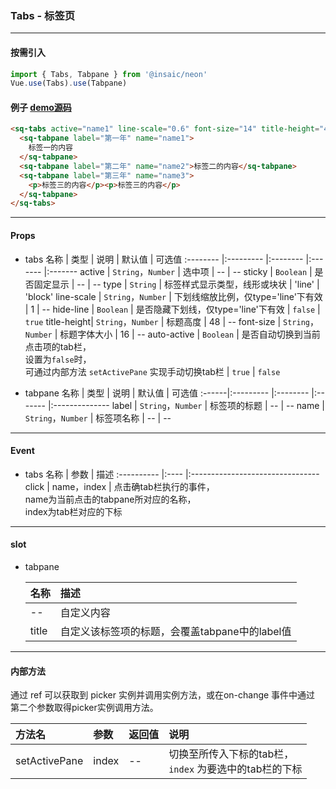 ### Tabs - 标签页
---
#### 按需引入

```js
import { Tabs, Tabpane } from '@insaic/neon'
Vue.use(Tabs).use(Tabpane)
```

#### 例子 [demo源码](https://github.com/insaic/neon/blob/dev/examples/routers/tabs.vue)
```html
<sq-tabs active="name1" line-scale="0.6" font-size="14" title-height="40">
  <sq-tabpane label="第一年" name="name1">
    标签一的内容
  </sq-tabpane>
  <sq-tabpane label="第二年" name="name2">标签二的内容</sq-tabpane>
  <sq-tabpane label="第三年" name="name3">
    <p>标签三的内容</p><p>标签三的内容</p>
  </sq-tabpane>
</sq-tabs>
```
---
#### Props
* tabs
   名称       | 类型                 | 说明                             | 默认值   | 可选值
  :--------   |:---------           |:--------                         |:------- |:-------
   active     | `String`，`Number`  | 选中项                            | --      |  -- 
   sticky     | `Boolean`           | 是否固定显示                      |  --      |  -- 
   type       | `String`            | 标签样式显示类型，线形或块状        | 'line'  |  'block'
   line-scale  | `String`，`Number` | 下划线缩放比例，仅type='line'下有效 | 1       |  -- 
   hide-line   | `Boolean`          | 是否隐藏下划线，仅type='line'下有效 | `false` |  `true`
   title-height| `String`，`Number` | 标题高度                           |  48     |  -- 
   font-size   | `String`，`Number` | 标题字体大小                       |  16     |  -- 
   auto-active | `Boolean`          | 是否自动切换到当前点击项的tab栏，<br>设置为`false`时，<br>可通过内部方法 `setActivePane` 实现手动切换tab栏  | `true`  |  `false` 

* tabpane
   名称  | 类型       | 说明     | 默认值   | 可选值
  :------|:--------- |:-------- |:------- |:-------------- 
   label | `String`，`Number`  | 标签项的标题  |    --   |  --
   name  | `String`，`Number`  | 标签项名称 |   --   |   --

---
#### Event
* tabs
  名称       | 参数         | 描述
  :---------- |:----        |:-------------------------------- 
  click      | name，index | 点击确tab栏执行的事件，<br>name为当前点击的tabpane所对应的名称，<br>index为tab栏对应的下标

---
#### slot
* tabpane

  | 名称    |  描述        |
  |:----    | :---------- |
  | --      | 自定义内容   |
  | title   | 自定义该标签项的标题，会覆盖tabpane中的label值  |

---

#### 内部方法
通过 ref 可以获取到 picker 实例并调用实例方法，或在on-change 事件中通过 第二个参数取得picker实例调用方法。

方法名           | 参数            | 返回值 | 说明
:------         |:----            |:-------|:---
setActivePane   | index           | --     | 切换至所传入下标的tab栏，<br> `index` 为要选中的tab栏的下标
